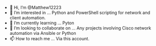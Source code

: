 - 👋 Hi, I’m @Matthew12223
- 👀 I’m interested in ... Python and PowerShell scripting for network and client automation.
- 🌱 I’m currently learning ... Pyton
- 💞️ I’m looking to collaborate on ... Any projects involving Cisco network automation via Ansible or Python
- 📫 How to reach me ... Via this account.

<!---
Matthew12223/Matthew12223 is a ✨ special ✨ repository because its `README.md` (this file) appears on your GitHub profile.
You can click the Preview link to take a look at your changes.
--->
